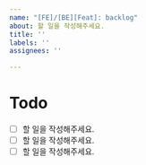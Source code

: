 ```yaml
---
name: "[FE]/[BE][Feat]: backlog"
about: 할 일을 작성해주세요.
title: ''
labels: ''
assignees: ''

---
```


# Todo
- [ ] 할 일을 작성해주세요.
- [ ] 할 일을 작성해주세요.
- [ ] 할 일을 작성해주세요.
